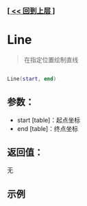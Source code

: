 ### [[ << 回到上层 ]](index.md)

# Line

> 在指定位置绘制直线

```lua

Line(start, end)

```

## 参数：

+ start [table]：起点坐标
+ end [table]：终点坐标

## 返回值：

无

## 示例

```lua

```